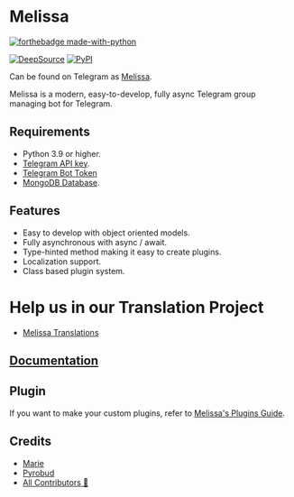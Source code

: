 # Melissa

[![forthebadge made-with-python](http://ForTheBadge.com/images/badges/made-with-python.svg)](https://www.python.org/)

[![DeepSource](https://deepsource.io/gh/famhawiteinfosysReal/Melissa.svg/?label=active+issues)](https://deepsource.io/gh/famhawiteinfosysReal/Melissa/?ref=repository-badge)
[![PyPI](https://img.shields.io/pypi/v/Melissa.svg)](https://pypi.org/project/Melissa/)

Can be found on Telegram as [Melissa](https://t.me/dMelissa_bot).

Melissa is a modern, easy-to-develop, fully async Telegram group managing bot for Telegram.

## Requirements

-   Python 3.9 or higher.
-   [Telegram API key](https://docs.pyrogram.org/intro/setup#api-keys).
-   [Telegram Bot Token](https://t.me/botfather)
-   [MongoDB Database](https://cloud.mongodb.com/).

## Features

-   Easy to develop with object oriented models.
-   Fully asynchronous with async / await.
-   Type-hinted method making it easy to create plugins.
-   Localization support.
-   Class based plugin system.

  # Help us in our Translation Project
  - <a href="https://poeditor.com/projects/view?id=647917"> Melissa Translations</a>

## [Documentation](https://famhawiteinfosysreals.gitbook.io/telegram-bot-project/)


## Plugin

If you want to make your custom plugins, refer to [Melissa's Plugins Guide](https://famhawiteinfosysReal.com/Melissa/docs/plugin/creating-your-own-plugin).

## Credits

-   [Marie](https://github.com/PaulSonOfLars/tgbot)
-   [Pyrobud](https://github.com/kdrag0n/pyrobud)
-   [All Contributors 👥](https://github.com/famhawiteinfosysReal/Melissa/graphs/contributors)
